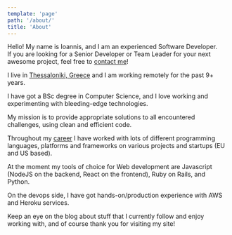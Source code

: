 ```yaml
---
template: 'page'
path: '/about/'
title: 'About'
---
```


<p class="message">
  Hello! My name is Ioannis, and I am an experienced Software Developer.<br>
  If you are looking for a Senior Developer or Team Leader for your next awesome project, feel free to <a href="mailto:giannis.p@gmail.com">contact me</a>!
</p>

I live in [Thessaloniki, Greece](https://goo.gl/maps/WVo3Uja7t2T2) and I am working remotely for the past 9+ years.

I have got a BSc degree in Computer Science, and I love working and experimenting with bleeding-edge technologies.

My mission is to provide appropriate solutions to all encountered challenges, using clean and efficient code.

Throughout my [career](https://gr.linkedin.com/in/ipoulakas) I have worked with lots of different programming languages, platforms and frameworks on various projects and startups (EU and US based).

At the moment my tools of choice for Web development are Javascript (NodeJS on the backend, React on the frontend), Ruby on Rails, and Python.

On the devops side, I have got hands-on/production experience with AWS and Heroku services.

Keep an eye on the blog about stuff that I currently follow and enjoy working with, and of course thank you for visiting my site!
